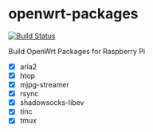 openwrt-packages
================

[![Build Status](https://travis-ci.org/EasyPi/openwrt-packages.svg?branch=master)](https://travis-ci.org/EasyPi/openwrt-packages)

Build OpenWrt Packages for Raspberry Pi

- [x] aria2
- [x] htop
- [x] mjpg-streamer
- [x] rsync
- [x] shadowsocks-libev
- [x] tinc
- [x] tmux
